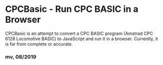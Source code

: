 # CPCBasic - Run CPC BASIC in a Browser

CPCBasic is an attempt to convert a CPC BASIC program (Amstrad CPC 6128 Locomotive BASIC) to JavaScript and run it in a browser.
Currently, it is far from complete or accurate.

### **mv, 08/2019**
